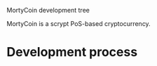 
MortyCoin development tree

MortyCoin is a scrypt PoS-based cryptocurrency.

Development process
===========================

